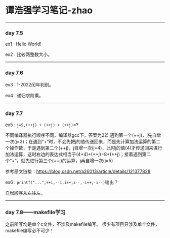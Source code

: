 # 谭浩强学习笔记-zhao
---------------------
### day 7.5
ex1 : Hello World!

ex2 : 比较两整数大小。

---------------------
### day 7.6
ex3 : 1-2022闰年判别。

ex4 : 递归求阶乘。

---------------------
### day 7.7
ex5 : ```j=5,(++j) + (++j) + (++j)```=?

不同编译器执行顺序不同，编译器gcc下，答案为22)
遇到第一个(++j)，j先自增一次(j=3)；在遇到“+”时，不会先把j的值传送回来，而是先计算加法运算的第二个操作数，于是遇到第二个(++j)，j自增一次(j=4)，此时j的值(4)才传送回来进行加法运算，这时右边的表达式相当于(4+4)+(++j)=8+(++j)；接着遇到第二个“+”，就先进行第三个(++j)的运算，j再自增一次(j=5)

参考原文链接：https://blog.csdn.net/a26013/article/details/121377828

ex6 : ```printf("...",++i,--i,i++,i--,-i++,-i--)```输出？

自增顺序从右往左。

---------------------
### day 7.8——makefile学习
之前所写均是单个c文件，不涉及makefile编写。
很少有项目只涉及单个文件，makefile编写必不可少！
```

```
